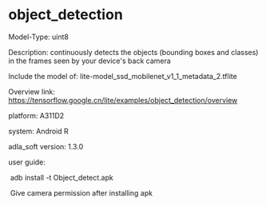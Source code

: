# object_detection

Model-Type: uint8

Description: continuously detects the objects (bounding boxes and classes) in the frames seen by your device's back camera

Include the model of: lite-model_ssd_mobilenet_v1_1_metadata_2.tflite

Overview link: https://tensorflow.google.cn/lite/examples/object_detection/overview

platform: A311D2

system: Android R

adla_soft version: 1.3.0

user guide:

​    adb install -t Object_detect.apk

​    Give camera permission after installing apk